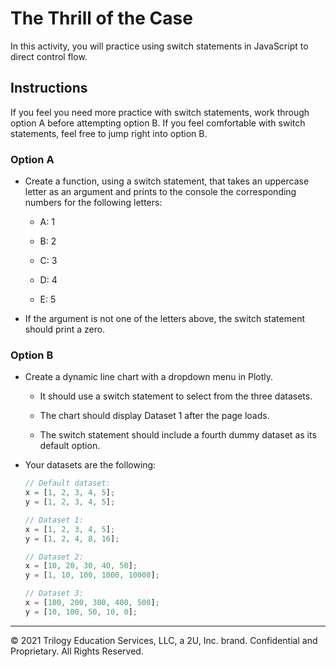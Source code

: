 # The Thrill of the Case

In this activity, you will practice using switch statements in JavaScript to direct control flow.

## Instructions

If you feel you need more practice with switch statements, work through option A before attempting option B. If you feel comfortable with switch statements, feel free to jump right into option B.

### Option A

* Create a function, using a switch statement, that takes an uppercase letter as an argument and prints to the console the corresponding numbers for the following letters:

  * A: 1

  * B: 2

  * C: 3

  * D: 4

  * E: 5

* If the argument is not one of the letters above, the switch statement should print a zero.

### Option B

* Create a dynamic line chart with a dropdown menu in Plotly.

  * It should use a switch statement to select from the three datasets.

  * The chart should display Dataset 1 after the page loads.

  * The switch statement should include a fourth dummy dataset as its default option.

* Your datasets are the following:

  ```js
  // Default dataset:
  x = [1, 2, 3, 4, 5];
  y = [1, 2, 3, 4, 5];

  // Dataset 1:
  x = [1, 2, 3, 4, 5];
  y = [1, 2, 4, 8, 16];

  // Dataset 2:
  x = [10, 20, 30, 40, 50];
  y = [1, 10, 100, 1000, 10000];

  // Dataset 3:
  x = [100, 200, 300, 400, 500];
  y = [10, 100, 50, 10, 0];
  ```

- - -

© 2021 Trilogy Education Services, LLC, a 2U, Inc. brand. Confidential and Proprietary. All Rights Reserved.
